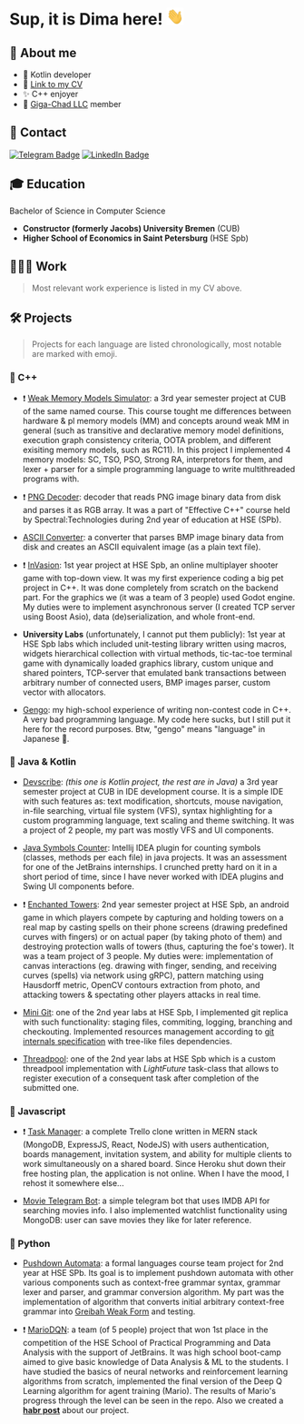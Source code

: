 # Sup, it is Dima here! <img src="images/wave.gif" height=30 width=30>

## 👀 About me

- 🔮 Kotlin developer
- 💼 [Link to my CV](https://drive.google.com/file/d/1OS9tyvihp2dLTVcszTX-gm8qA9iQDXzw/view?usp=sharing)
- ✨ C++ enjoyer
- 🗿 [Giga-Chad LLC](https://github.com/Giga-Chad-LLC) member

## 🤝 Contact

[![Telegram Badge](https://img.shields.io/badge/-Telegram-0088cc?style=for-the-badge&logo=appveyor&logo=Telegram&logoColor=white&color=blue)](https://t.me/dmitrii_artuhov)
[![LinkedIn Badge](https://img.shields.io/badge/-Linked%20In-9cf?style=for-the-badge)](https://www.linkedin.com/in/dmitrii-artiukhov/)


## 🎓 Education

Bachelor of  Science in Computer Science

- **Constructor (formerly Jacobs) University Bremen** (CUB)
- **Higher School of Economics in Saint Petersburg** (HSE Spb)

## 👩🏻‍💻 Work

> Most relevant work experience is listed in my CV above.

## 🛠️ Projects

> Projects for each language are listed chronologically, most notable are marked with emoji.


### 💙 C++

- ❗ [Weak Memory Models Simulator](https://github.com/dmitrii-artuhov/weak-memory-models-simulator): a 3rd year semester project at CUB of the same named course. This course tought me differences between hardware & pl memory models (MM) and concepts around weak MM in general (such as transitive and declarative memory model definitions, execution graph consistency criteria, OOTA problem, and different exisiting memory models, such as RC11). In this project I implemented 4 memory models: SC, TSO, PSO, Strong RA, interpretors for them, and lexer + parser for a simple programming language to write multithreaded programs with.

- ❗ [PNG Decoder](https://github.com/dmitrii-artuhov/PNG-decoder): decoder that reads PNG image binary data from disk and parses it as RGB array. It was a part of "Effective C++" course held by Spectral:Technologies during 2nd year of education at HSE (SPb).

- [ASCII Converter](https://github.com/Giga-Chad-LLC/ASCII-Converter): a converter that parses BMP image binary data from disk and creates an ASCII equivalent image (as a plain text file).

- ❗ [InVasion](https://github.com/Giga-Chad-LLC/InVasion): 1st year project at HSE Spb, an online multiplayer shooter game with top-down view. It was my first experience coding a big pet project in C++. It was done completely from scratch on the backend part. For the graphics we (it was a team of 3 people) used Godot engine. My duties were to implement asynchronous server (I created TCP server using Boost Asio), data (de)serialization, and whole front-end.

- **University Labs** (unfortunately, I cannot put them publicly): 1st year at HSE Spb labs which included unit-testing library written using macros, widgets hierarchical collection with virtual methods, tic-tac-toe terminal game with dynamically loaded graphics library, custom unique and shared pointers, TCP-server that emulated bank transactions between arbitrary number of connected users, BMP images parser, custom vector with allocators.

- [Gengo](https://github.com/dmitrii-artuhov/gengo): my high-school experience of writing non-contest code in C++. A very bad programming language. My code here sucks, but I still put it here for the record purposes. Btw, "gengo" means "language" in Japanese 🧐.


### 🔸 Java & Kotlin

- [Devscribe](https://github.com/Giga-Chad-LLC/Devscribe): *(this one is Kotlin project, the rest are in Java)* a 3rd year semester project at CUB in IDE development course. It is a simple IDE with such features as: text modification, shortcuts, mouse navigation, in-file searching, virtual file system (VFS), syntax highlighting for a custom programming language, text scaling and theme switching. It was a project of 2 people, my part was mostly VFS and UI components.

- [Java Symbols Counter](https://github.com/dmitrii-artuhov/symbols-counter-intellij-plugin): Intellij IDEA plugin for counting symbols (classes, methods per each file) in java projects. It was an assessment for one of the JetBrains internships. I crunched pretty hard on it in a short period of time, since I have never worked with IDEA plugins and Swing UI components before.  

- ❗ [Enchanted Towers](https://github.com/Giga-Chad-LLC/Enchanted-Towers): 2nd year semester project at HSE Spb, an android game in which players compete by capturing and holding towers on a real map by casting spells on their phone screens (drawing predefined curves with fingers) or on actual paper (by taking photo of them) and destroying protection walls of towers (thus, capturing the foe's tower). It was a team project of 3 people. My duties were: implementation of canvas interactions (eg. drawing with finger, sending, and receiving curves (spells) via network using gRPC), pattern matching using Hausdorff metric, OpenCV contours extraction from photo, and attacking towers & spectating other players attacks in real time.

- [Mini Git](https://gist.github.com/dmitrii-artuhov/f7c30137703acb7ca00408be7a3c10e8): one of the 2nd year labs at HSE Spb, I implemented git replica with such functionality: staging files, commiting, logging, branching and checkouting. Implemented resources management according to [git internals specification](https://git-scm.com/book/en/v2/Git-Internals-Plumbing-and-Porcelain) with tree-like files dependencies.

- [Threadpool](https://gist.github.com/dmitrii-artuhov/b6b3b66f99ebb6026451df0255459037): one of the 2nd year labs at HSE Spb which is a custom threadpool implementation with *LightFuture* task-class that allows to register execution of a consequent task after completion of the submitted one.


### 🍋 Javascript

- ❗ [Task Manager](https://github.com/dmitrii-artuhov/TaskManager): a complete Trello clone written in MERN stack (MongoDB, ExpressJS, React, NodeJS) with users authentication, boards management, invitation system, and ability for multiple clients to work simultaneously on a shared board. Since Heroku shut down their free hosting plan, the application is not online. When I have the mood, I rehost it somewhere else...

- [Movie Telegram Bot](https://github.com/dmitrii-artuhov/telegram-bot): a simple telegram bot that uses IMDB API for searching movies info. I also implemented watchlist functionality using MongoDB: user can save movies they like for later reference.  


### 🐍 Python

- [Pushdown Automata](https://github.com/Giga-Chad-LLC/pushdown-automata): a formal languages course team project for 2nd year at HSE SPb. Its goal is to implement pushdown automata with other various components such as context-free grammar syntax, grammar lexer and parser, and grammar conversion algorithm. My part was the implementation of algorithm that converts initial arbitrary context-free grammar into [Greibah Weak Form](https://neerc.ifmo.ru/wiki/index.php?title=%D0%9F%D1%80%D0%B8%D0%B2%D0%B5%D0%B4%D0%B5%D0%BD%D0%B8%D0%B5_%D0%B3%D1%80%D0%B0%D0%BC%D0%BC%D0%B0%D1%82%D0%B8%D0%BA%D0%B8_%D0%BA_%D0%BE%D1%81%D0%BB%D0%B0%D0%B1%D0%BB%D0%B5%D0%BD%D0%BD%D0%BE%D0%B9_%D0%BD%D0%BE%D1%80%D0%BC%D0%B0%D0%BB%D1%8C%D0%BD%D0%BE%D0%B9_%D1%84%D0%BE%D1%80%D0%BC%D0%B5_%D0%93%D1%80%D0%B5%D0%B9%D0%B1%D0%B0%D1%85) and testing.

- ❗ [MarioDQN](https://github.com/Adore-Coding-Powerfully/MarioDQN): a team (of 5 people) project that won 1st place in the competition of the HSE School of Practical Programming and Data Analysis with the support of JetBrains. It was high school boot-camp aimed to give basic knowledge of Data Analysis & ML to the students. I have studied the basics of neural networks and reinforcement learning algorithms from scratch, implemented the final version of the Deep Q Learning algorithm for agent training (Mario). The results of Mario's progress through the level can be seen in the repo. Also we created a [**habr post**](https://habr.com/ru/companies/hsespb/articles/563118/) about our project.
